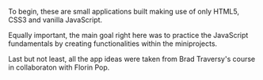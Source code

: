 To begin, these are small applications built making use of only HTML5, CSS3 and vanilla JavaScript. 

Equally important, the main goal right here was to practice the JavaScript fundamentals by creating functionalities within the miniprojects. 

Last but not least, all the app ideas were taken from Brad Traversy's course in collaboraton with Florin Pop.
